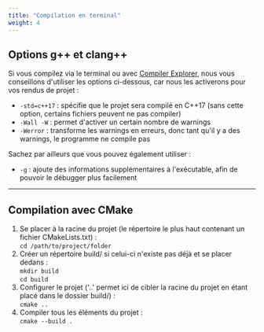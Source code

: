 ```yaml
---
title: "Compilation en terminal"
weight: 4
---
```


## Options g++ et clang++

Si vous compilez via le terminal ou avec [Compiler Explorer](https://godbolt.org/), nous vous conseillons d'utiliser les options ci-dessous, car nous les activerons pour vos rendus de projet :
- `-std=c++17` : spécifie que le projet sera compilé en C++17 (sans cette option, certains fichiers peuvent ne pas compiler)
- `-Wall -W` : permet d'activer un certain nombre de warnings
- `-Werror` : transforme les warnings en erreurs, donc tant qu'il y a des warnings, le programme ne compile pas

Sachez par ailleurs que vous pouvez également utiliser :
- `-g` : ajoute des informations supplémentaires à l'exécutable, afin de pouvoir le débugger plus facilement

---

## Compilation avec CMake

1. Se placer à la racine du projet (le répertoire le plus haut contenant un fichier CMakeLists.txt) :\
`cd /path/to/project/folder`
2. Créer un répertoire build/ si celui-ci n'existe pas déjà et se placer dedans :\
`mkdir build`\
`cd build`
3. Configurer le projet ('..' permet ici de cibler la racine du projet en étant placé dans le dossier build/) :\
`cmake ..`
1. Compiler tous les éléments du projet :\
`cmake --build .`
